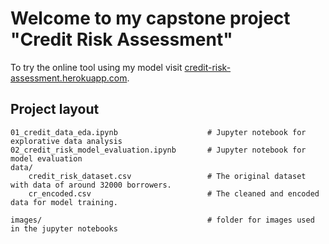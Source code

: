 # Welcome to my capstone project "Credit Risk Assessment"

To try the online tool using my model visit [credit-risk-assessment.herokuapp.com](https://www.credit-risk-assessment.herokuapp.com).

## Project layout

    01_credit_data_eda.ipynb					# Jupyter notebook for explorative data analysis
    02_credit_risk_model_evaluation.ipynb		# Jupyter notebook for model evaluation
    data/
    	credit_risk_dataset.csv					# The original dataset with data of around 32000 borrowers. 
    	cr_encoded.csv  						# The cleaned and encoded data for model training.
    
    images/										# folder for images used in the jupyter notebooks